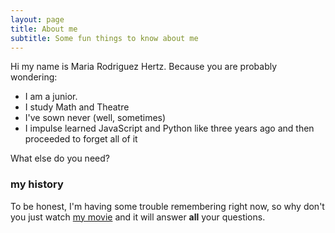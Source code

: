 ```yaml
---
layout: page
title: About me
subtitle: Some fun things to know about me
---
```


Hi my name is Maria Rodriguez Hertz. Because you are probably wondering:

- I am a junior.
- I study Math and Theatre
- I've sown never (well, sometimes)
- I impulse learned JavaScript and Python like three years ago and then proceeded to forget all of it

What else do you need?

### my history

To be honest, I'm having some trouble remembering right now, so why don't you just watch [my movie](http://en.wikipedia.org/wiki/The_Princess_Bride_%28film%29) and it will answer **all** your questions.

